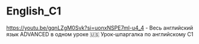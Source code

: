 # English_C1

https://youtu.be/gqnLZgM0Svk?si=uonxNSPE7ml-u4_4 - Весь английский язык ADVANCED в одном уроке 🇺🇸 Урок-шпаргалка по английскому С1
